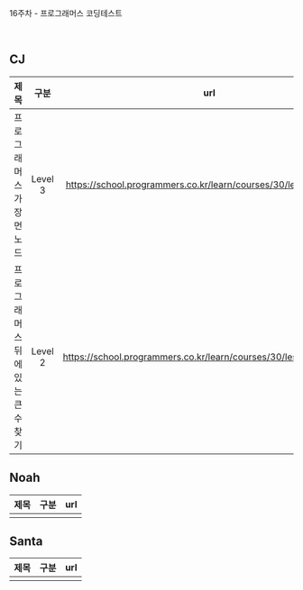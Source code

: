 16주차 - 프로그래머스 코딩테스트

</br>

## CJ

|제목|구분|url|
|:------:|:---:|:---:|
|프로그래머스 가장먼노드|Level 3|https://school.programmers.co.kr/learn/courses/30/lessons/49189|
|프로그래머스 뒤에 있는 큰 수 찾기|Level 2|https://school.programmers.co.kr/learn/courses/30/lessons/154539|


## Noah

| 제목 | 구분 | url |
|:------:|:---:|:---:|
||||

## Santa

|제목|구분|url|
|:------:|:---:|:---:|
||||